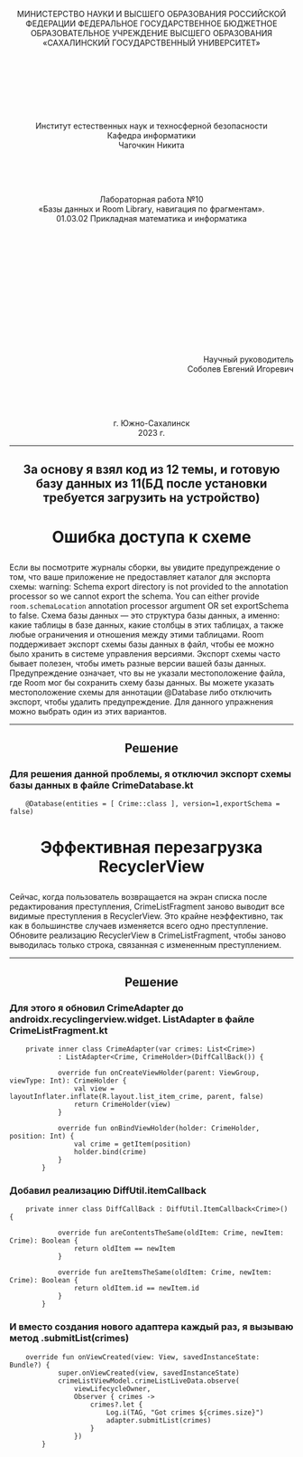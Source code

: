 <p align = "center">МИНИСТЕРСТВО НАУКИ И ВЫСШЕГО ОБРАЗОВАНИЯ
РОССИЙСКОЙ ФЕДЕРАЦИИ
ФЕДЕРАЛЬНОЕ ГОСУДАРСТВЕННОЕ БЮДЖЕТНОЕ
ОБРАЗОВАТЕЛЬНОЕ УЧРЕЖДЕНИЕ ВЫСШЕГО ОБРАЗОВАНИЯ
«САХАЛИНСКИЙ ГОСУДАРСТВЕННЫЙ УНИВЕРСИТЕТ»</p>
<br><br><br><br><br><br>
<p align = "center">Институт естественных наук и техносферной безопасности<br>Кафедра информатики<br>Чагочкин Никита</p>
<br><br><br>
<p align = "center">Лабораторная работа №10<br>«Базы данных и Room Library, навигация по фрагментам».<br>01.03.02 Прикладная математика и информатика</p>
<br><br><br><br><br><br><br><br><br><br><br><br>
<p align = "right">Научный руководитель<br>
Соболев Евгений Игоревич</p>
<br><br><br>
<p align = "center">г. Южно-Сахалинск<br>2023 г.</p>

***
## <p align = "center">За основу я взял код из 12 темы, и готовую базу данных из 11(БД после установки требуется загрузить на устройство)</p>
# <p align = "center">Ошибка доступа к схеме</p>
Если вы посмотрите журналы сборки, вы увидите предупреждение о том, что ваше приложение не предоставляет каталог для экспорта схемы:
warning: Schema export directory is not provided to the annotation processor so we cannot export the schema. You can either provide `room.schemaLocation` annotation processor argument OR set exportSchema to false.
 Схема базы данных — это структура базы данных, а именно: какие таблицы в базе данных, какие столбцы в этих таблицах, а также любые ограничения и отношения между этими таблицами. Room поддерживает экспорт схемы базы данных в файл, чтобы ее можно было хранить в системе управления версиями. Экспорт схемы часто бывает полезен, чтобы иметь разные версии вашей базы данных. 
Предупреждение означает, что вы не указали местоположение файла, где Room мог бы сохранить схему базы данных. Вы можете указать местоположение схемы для аннотации @Database либо отключить экспорт, чтобы удалить предупреждение. Для данного упражнения можно выбрать один из этих вариантов. 
***
## <p align = "center">Решение</p>
### Для решения данной проблемы, я отключил экспорт схемы базы данных в файле CrimeDatabase.kt

        @Database(entities = [ Crime::class ], version=1,exportSchema = false)

# <p align = "center">Эффективная перезагрузка RecyclerView</p>
Сейчас, когда пользователь возвращается на экран списка после редактирования преступления, CrimeListFragment заново выводит все видимые преступления в RecyclerView. Это крайне неэффективно, так как в большинстве случаев изменяется всего одно преступление. Обновите реализацию RecyclerView в CrimeListFragment, чтобы заново выводилась только строка, связанная с измененным преступлением. 
***
## <p align = "center">Решение</p>
### Для этого я обновил CrimeAdapter до androidx.recyclingerview.widget. ListAdapter  в файле CrimeListFragment.kt

        private inner class CrimeAdapter(var crimes: List<Crime>)
                : ListAdapter<Crime, CrimeHolder>(DiffCallBack()) {

                override fun onCreateViewHolder(parent: ViewGroup, viewType: Int): CrimeHolder {
                    val view = layoutInflater.inflate(R.layout.list_item_crime, parent, false)
                    return CrimeHolder(view)
                }

                override fun onBindViewHolder(holder: CrimeHolder, position: Int) {
                    val crime = getItem(position)
                    holder.bind(crime)
                }
            }

### Добавил реализацию DiffUtil.itemCallback

        private inner class DiffCallBack : DiffUtil.ItemCallback<Crime>() {

                override fun areContentsTheSame(oldItem: Crime, newItem: Crime): Boolean {
                    return oldItem == newItem
                }

                override fun areItemsTheSame(oldItem: Crime, newItem: Crime): Boolean {
                    return oldItem.id == newItem.id
                }
            }

### И вместо создания нового адаптера каждый раз, я вызываю метод .submitList(crimes)

        override fun onViewCreated(view: View, savedInstanceState: Bundle?) {
                super.onViewCreated(view, savedInstanceState)
                crimeListViewModel.crimeListLiveData.observe(
                    viewLifecycleOwner,
                    Observer { crimes ->
                        crimes?.let {
                            Log.i(TAG, "Got crimes ${crimes.size}")
                            adapter.submitList(crimes)
                        }
                    })
            }